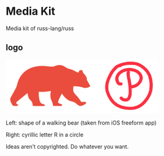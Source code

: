 # Media Kit

Media kit of russ-lang/russ

## logo

<img src="https://raw.githubusercontent.com/russ-lang/media-kit/main/russlogo.png" width="400" />

Left: shape of a walking bear (taken from iOS freeform app)

Right: cyrillic letter R in a circle

Ideas aren't copyrighted. Do whatever you want.
